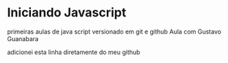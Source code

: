 # Iniciando Javascript
 primeiras aulas de java script versionado em git e github
Aula com Gustavo Guanabara

adicionei esta linha diretamente do meu github

